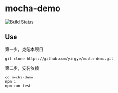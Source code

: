 # mocha-demo

[![Build Status](https://travis-ci.org/yingye/mocha-demo.svg?branch=master)](https://github.com/yingye/mocha-demo)

## Use

第一步，克隆本项目

```
git clone https://github.com/yingye/mocha-demo.git
```

第二步，安装依赖

```
cd mocha-demo
npm i
npm run test
```

